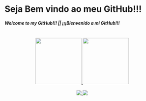 # Seja Bem vindo ao meu GitHub!!!
##### Welcome to my GitHub!!! || ¡¡¡Bienvenido a mi GitHub!!! 
  
 </br> 
  
<div align="center">
  <a href="https://github.com/BrenoCardoso2002">
  <img height="150em" src="https://github-readme-stats.vercel.app/api?username=BrenoCardoso2002&show_icons=true&theme=shades-of-purple&include_all_commits=true&count_private=true"/>
  <img height="150em" src="https://github-readme-stats.vercel.app/api/top-langs/?username=BrenoCardoso2002&layout=compact&langs_count=7&theme=shades-of-purple"/>
</div>

</br>
  
<div align="center">  
  <a href="http://www.linkedin.com/in/breno-bernardo-da-silva-cardoso"> <img src="https://img.shields.io/badge/LinkedIn-0077B5?style=for-the-badge&logo=linkedin&logoColor=white"/> </a>
  <a href="mailto:brenocardosodeveloper22@gmail.com" target="_blank"> <img src="https://img.shields.io/badge/Gmail-D14836?style=for-the-badge&logo=gmail&logoColor=white"/> </a>
</div>
